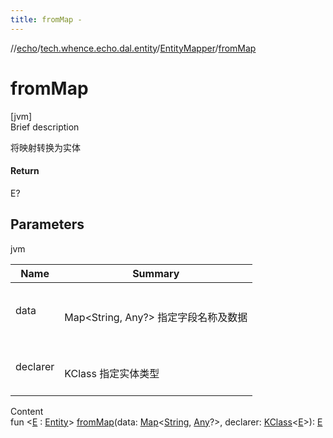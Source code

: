 ```yaml
---
title: fromMap -
---
```

//[echo](../../index.md)/[tech.whence.echo.dal.entity](../index.md)/[EntityMapper](index.md)/[fromMap](from-map.md)



# fromMap  
[jvm]  
Brief description  


将映射转换为实体



#### Return  


E?



## Parameters  
  
jvm  
  
|  Name|  Summary| 
|---|---|
| data| <br><br>Map<String, Any?> 指定字段名称及数据<br><br>
| declarer| <br><br>KClass<E> 指定实体类型<br><br>
  
  
Content  
fun <[E](from-map.md) : [Entity](../-entity/index.md)> [fromMap](from-map.md)(data: [Map](https://kotlinlang.org/api/latest/jvm/stdlib/kotlin.collections/-map/index.html)<[String](https://kotlinlang.org/api/latest/jvm/stdlib/kotlin/-string/index.html), [Any](https://kotlinlang.org/api/latest/jvm/stdlib/kotlin/-any/index.html)?>, declarer: [KClass](https://kotlinlang.org/api/latest/jvm/stdlib/kotlin.reflect/-k-class/index.html)<[E](from-map.md)>): [E](from-map.md)  



